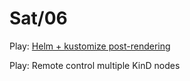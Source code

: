 # Sat/06

Play: [Helm + kustomize post-rendering](https://github.com/thomastaylor312/advanced-helm-demos/tree/master/post-render)

Play: Remote control multiple KinD nodes
